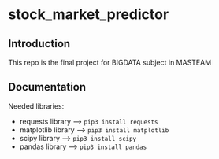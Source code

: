 # stock_market_predictor

## Introduction
This repo is the final project for BIGDATA subject in MASTEAM

## Documentation
Needed libraries:
- requests library      --> `pip3 install requests`
- matplotlib library    --> `pip3 install matplotlib`
- scipy library         --> `pip3 install scipy`
- pandas library        --> `pip3 install pandas`